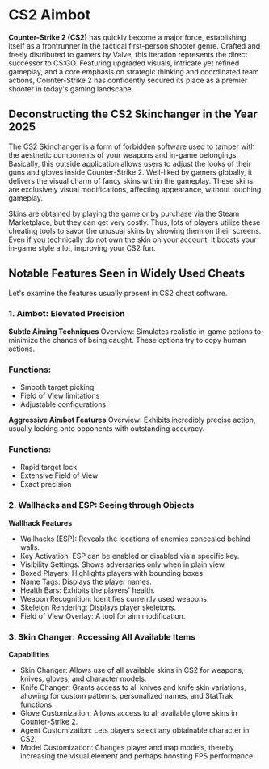 # CS2 Aimbot
**Counter-Strike 2 (CS2)** has quickly become a major force, establishing itself as a frontrunner in the tactical first-person shooter genre. Crafted and freely distributed to gamers by Valve, this iteration represents the direct successor to CS:GO. Featuring upgraded visuals, intricate yet refined gameplay, and a core emphasis on strategic thinking and coordinated team actions, Counter-Strike 2 has confidently secured its place as a premier shooter in today's gaming landscape.



## Deconstructing the CS2 Skinchanger in the Year 2025

The CS2 Skinchanger is a form of forbidden software used to tamper with the aesthetic components of your weapons and in-game belongings. Basically, this outside application allows users to adjust the looks of their guns and gloves inside Counter-Strike 2. Well-liked by gamers globally, it delivers the visual charm of fancy skins within the gameplay. These skins are exclusively visual modifications, affecting appearance, without touching gameplay.

Skins are obtained by playing the game or by purchase via the Steam Marketplace, but they can get very costly. Thus, lots of players utilize these cheating tools to savor the unusual skins by showing them on their screens. Even if you technically do not own the skin on your account, it boosts your in-game style a lot, improving your CS2 fun.

## Notable Features Seen in Widely Used Cheats

Let's examine the features usually present in CS2 cheat software.

### 1. Aimbot: Elevated Precision

**Subtle Aiming Techniques**
Overview: Simulates realistic in-game actions to minimize the chance of being caught. These options try to copy human actions.

### Functions:
- Smooth target picking
- Field of View limitations
- Adjustable configurations

**Aggressive Aimbot Features**
Overview: Exhibits incredibly precise action, usually locking onto opponents with outstanding accuracy.

### Functions:
- Rapid target lock
- Extensive Field of View
- Exact precision

### 2. Wallhacks and ESP: Seeing through Objects

**Wallhack Features**
- Wallhacks (ESP): Reveals the locations of enemies concealed behind walls.
- Key Activation: ESP can be enabled or disabled via a specific key.
- Visibility Settings: Shows adversaries only when in plain view.
- Boxed Players: Highlights players with bounding boxes.
- Name Tags: Displays the player names.
- Health Bars: Exhibits the players' health.
- Weapon Recognition: Identifies currently used weapons.
- Skeleton Rendering: Displays player skeletons.
- Field of View Overlay: A tool for aim modification.

### 3. Skin Changer: Accessing All Available Items

**Capabilities**
- Skin Changer: Allows use of all available skins in CS2 for weapons, knives, gloves, and character models.
- Knife Changer: Grants access to all knives and knife skin variations, allowing for custom patterns, personalized names, and StatTrak functions.
- Glove Customization: Allows access to all available glove skins in Counter-Strike 2.
- Agent Customization: Lets players select any obtainable character in CS2.
- Model Customization: Changes player and map models, thereby increasing the visual element and perhaps boosting FPS performance.
